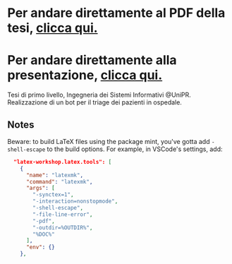 # Per andare direttamente al PDF della tesi, [clicca qui.](https://github.com/montali/tesi/blob/master/LaTeXi/tesi.pdf)

# Per andare direttamente alla presentazione, [clicca qui.](https://github.com/montali/tesi/blob/master/Presentazione.pdf)

Tesi di primo livello, Ingegneria dei Sistemi Informativi @UniPR. Realizzazione di un bot per il triage dei pazienti in ospedale.

## Notes

Beware: to build LaTeX files using the package mint, you've gotta add `-shell-escape` to the build options. For example, in VSCode's settings, add:

```json
  "latex-workshop.latex.tools": [
    {
      "name": "latexmk",
      "command": "latexmk",
      "args": [
        "-synctex=1",
        "-interaction=nonstopmode",
        "-shell-escape",
        "-file-line-error",
        "-pdf",
        "-outdir=%OUTDIR%",
        "%DOC%"
      ],
      "env": {}
    },
```
